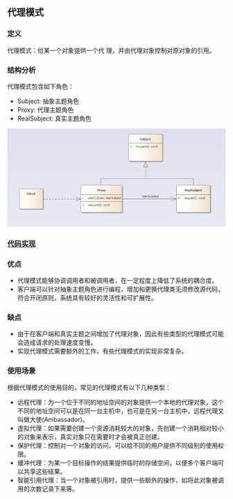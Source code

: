 ## 代理模式

### 定义
代理模式：给某一个对象提供一个代 理，并由代理对象控制对原对象的引用。
### 结构分析
代理模式包含如下角色：
- Subject: 抽象主题角色
- Proxy: 代理主题角色
- RealSubject: 真实主题角色

![Proxy](../../images/pattern/Proxy.png)  

### [代码实现](../../code/proxy)

### 优点
- 代理模式能够协调调用者和被调用者，在一定程度上降低了系统的耦合度。
- 客户端可以针对抽象主题角色进行编程，增加和更换代理类无须修改源代码，符合开闭原则，系统具有较好的灵活性和可扩展性。

### 缺点
- 由于在客户端和真实主题之间增加了代理对象，因此有些类型的代理模式可能会造成请求的处理速度变慢。
- 实现代理模式需要额外的工作，有些代理模式的实现非常复杂。

### 使用场景
根据代理模式的使用目的，常见的代理模式有以下几种类型：

- 远程代理：为一个位于不同的地址空间的对象提供一个本地的代理对象，这个不同的地址空间可以是在同一台主机中，也可是在另一台主机中，远程代理又叫做大使(Ambassador)。
- 虚拟代理：如果需要创建一个资源消耗较大的对象，先创建一个消耗相对较小的对象来表示，真实对象只在需要时才会被真正创建。
- 保护代理：控制对一个对象的访问，可以给不同的用户提供不同级别的使用权限。
- 缓冲代理：为某一个目标操作的结果提供临时的存储空间，以便多个客户端可以共享这些结果。
- 智能引用代理：当一个对象被引用时，提供一些额外的操作，如将此对象被调用的次数记录下来等。